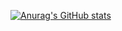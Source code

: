 [![Anurag's GitHub stats](https://github-readme-stats.vercel.app/api?username=teamoo24&theme=onedark)](https://github.com/anuraghazra/github-readme-stats)
